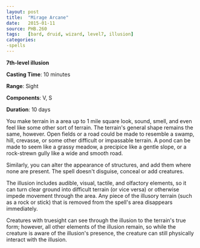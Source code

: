 ```yaml
---
layout: post
title:  "Mirage Arcane"
date:   2015-01-11
source: PHB.260
tags:   [bard, druid, wizard, level7, illusion]
categories:
-spells
---
```


**7th-level illusion**

**Casting Time**: 10 minutes

**Range**: Sight

**Components**: V, S

**Duration**: 10 days

You make terrain in a area up to 1 mile square look, sound, smell, and even feel like some other sort of terrain. The terrain's general shape remains the same, however. Open fields or a road could be made to resemble a swamp, hill, crevasse, or some other difficult or impassable terrain. A pond can be made to seem like a grassy meadow, a precipice like a gentle slope, or a rock-strewn gully like a wide and smooth road.

Similarly, you can alter the appearance of structures, and add them where none are present. The spell doesn't disguise, conceal or add creatures.

The illusion includes audible, visual, tactile, and olfactory elements, so it can turn clear ground into difficult terrain (or vice versa) or otherwise impede movement through the area. Any piece of the illusory terrain (such as a rock or stick) that is removed from the spell's area disappears immediately.

Creatures with truesight can see through the illusion to the terrain's true form; however, all other elements of the illusion remain, so while the creature is aware of the illusion's presence, the creature can still physically interact with the illusion.

